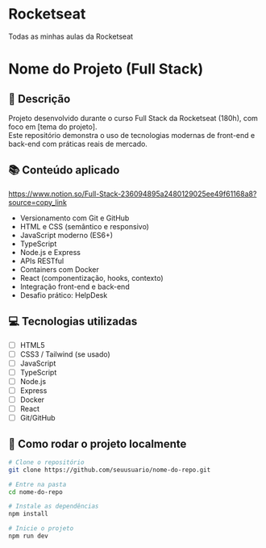 # Rocketseat

Todas as minhas aulas da Rocketseat

# Nome do Projeto (Full Stack)

## 🚀 Descrição

Projeto desenvolvido durante o curso Full Stack da Rocketseat (180h), com foco em [tema do projeto].  
Este repositório demonstra o uso de tecnologias modernas de front-end e back-end com práticas reais de mercado.

## 📚 Conteúdo aplicado

https://www.notion.so/Full-Stack-236094895a2480129025ee49f61168a8?source=copy_link

- Versionamento com Git e GitHub
- HTML e CSS (semântico e responsivo)
- JavaScript moderno (ES6+)
- TypeScript
- Node.js e Express
- APIs RESTful
- Containers com Docker
- React (componentização, hooks, contexto)
- Integração front-end e back-end
- Desafio prático: HelpDesk

## 💻 Tecnologias utilizadas

- [ ] HTML5
- [ ] CSS3 / Tailwind (se usado)
- [ ] JavaScript
- [ ] TypeScript
- [ ] Node.js
- [ ] Express
- [ ] Docker
- [ ] React
- [ ] Git/GitHub

## 🔧 Como rodar o projeto localmente

```bash
# Clone o repositório
git clone https://github.com/seuusuario/nome-do-repo.git

# Entre na pasta
cd nome-do-repo

# Instale as dependências
npm install

# Inicie o projeto
npm run dev
```
